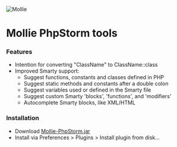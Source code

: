 ![Mollie](https://www.mollie.nl/files/Mollie-Logo-Style-Small.png)

# Mollie PhpStorm tools #

### Features ###

* Intention for converting "ClassName" to ClassName::class
* Improved Smarty support:
	* Suggest functions, constants and classes defined in PHP
	* Suggest static methods and constants after a double colon
	* Suggest variables used or defined in the Smarty file
	* Suggest custom Smarty 'blocks', 'functions', and 'modifiers'
	* Autocomplete Smarty blocks, like XML/HTML

### Installation ###

* Download [Mollie-PhpStorm.jar](https://github.com/mollie/PhpStorm/blob/master/jar/Mollie-PhpStorm.jar?raw)
* Install via Preferences > Plugins > Install plugin from disk...
